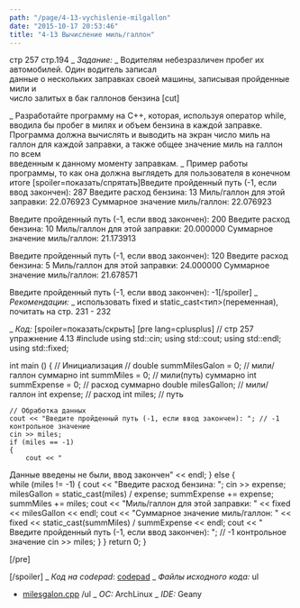 ```yaml
---
path: "/page/4-13-vychislenie-milgallon"
date: "2015-10-17 20:53:46"
title: "4-13 Вычисление миль/галлон"
---
```

стр 257
стр.194
_  *Задание:*
_ Водителям небезразличен пробег их автомобилей. Один водитель записал  
данные о нескольких заправках своей машины, записывая пройденные мили и  
число залитых в бак галлонов бензина
[cut]

_ Разработайте программу на C++, которая, 
используя оператор while, вводила бы пробег в милях и объем бензина в каждой 
заправке. Программа должна вычислять и выводить на экран число миль на  
галлон для каждой заправки, а также общее значение миль на галлон по всем  
введенным к данному моменту заправкам. 
_ Пример работы программы, то как она должна выглядеть для пользователя в конечном итоге
[spoiler=показать/спрятать]Введите пройденный путь (-1, если ввод закончен): 287 
Введите расход бензина: 13 
Миль/галлон для этой заправки: 22.076923 
Суммарное значение миль/галлон: 22.076923
 
Введите пройденный путь (-1, если ввод закончен): 200 
Введите расход бензина: 10 
Миль/галлон для этой заправки: 20.000000 
Суммарное значение миль/галлон: 21.173913
 
Введите пройденный путь (-1, если ввод закончен): 120 
Введите расход бензина: 5 
Миль/галлон для этой заправки: 24.000000 
Суммарное значение миль/галлон: 21.678571 

Введите пройденный путь (-1, если ввод закончен): -1[/spoiler]
_  *Рекомендации:*
_ использовать fixed и static_cast<тип>(переменная), почитать на стр. 231 - 232

_  *Код:*
[spoiler=показать/скрыть]
[pre lang=cplusplus]
// стр 257 упражнение 4.13
#include <iostream>
using std::cin;
using std::cout;
using std::endl;
using std::fixed;

int main ()
{
	// Инициализация
	// double summMilesGalon = 0; // мили/галлон суммарно
	int summMiles = 0; // мили(путь) суммарно
	int summExpense = 0; // расход суммарно
	double milesGallon; // мили/галлон
	int expense; // расход
	int miles; // путь
	
	// Обработка данных
	cout << "Введите пройденный путь (-1, если ввод закончен): "; // -1 контрольное значение
	cin >> miles;
	if (miles == -1)
	{
		cout << "
Данные введены не были, ввод закончен" << endl;
	}
	else
	{	
		while (miles != -1)
		{
			cout << "Введите расход бензина: ";
			cin >> expense;
			milesGallon = static_cast<double>(miles) / expense;
			summExpense += expense;
			summMiles += miles;
			cout << "Миль/галлон для этой заправки: " << fixed << milesGallon << endl;
			cout << "Суммарное значение миль/галлон: " << fixed 
			<< static_cast<double>(summMiles) / summExpense << endl;
			cout << "
Введите пройденный путь (-1, если ввод закончен): "; // -1 контрольное значение
			cin >> miles;
		} 
	}
	return 0;
}

[/pre]

[/spoiler]
_  *Код на codepad*: <a href="http://codepad.org/lr5d0qIt">codepad</a>
_  *Файлы исходного кода:* 
ul
* <a href="http://stud.ashcherbakov.ru/uploads/_pages/19/milesgalon.cpp">milesgalon.cpp</a>
/ul
_  *ОС:* ArchLinux
_  *IDE:* Geany